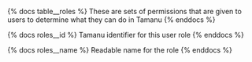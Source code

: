 {% docs table__roles %}
These are sets of permissions that are given to users to determine what they can do in Tamanu
{% enddocs %}

{% docs roles__id %}
Tamanu identifier for this user role
{% enddocs %}

{% docs roles__name %}
Readable name for the role
{% enddocs %}

